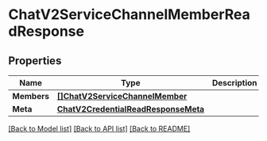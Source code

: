 # ChatV2ServiceChannelMemberReadResponse

## Properties

Name | Type | Description | Notes
------------ | ------------- | ------------- | -------------
**Members** | [**[]ChatV2ServiceChannelMember**](chat.v2.service.channel.member.md) |  | [optional] 
**Meta** | [**ChatV2CredentialReadResponseMeta**](chat_v2_credentialReadResponse_meta.md) |  | [optional] 

[[Back to Model list]](../README.md#documentation-for-models) [[Back to API list]](../README.md#documentation-for-api-endpoints) [[Back to README]](../README.md)


